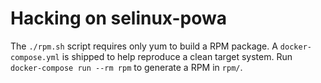 # Hacking on selinux-powa

The `./rpm.sh` script requires only yum to build a RPM package. A
`docker-compose.yml` is shipped to help reproduce a clean target system. Run
`docker-compose run --rm rpm` to generate a RPM in `rpm/`.
